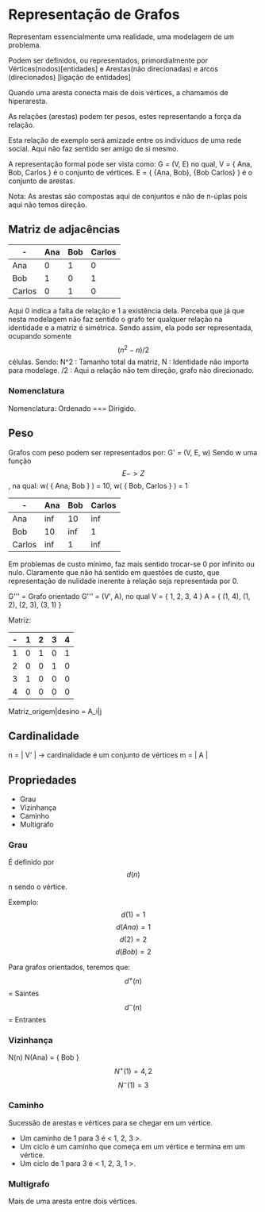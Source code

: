 # Representação de Grafos
Representam essencialmente uma realidade, uma modelagem de um problema.

Podem ser definidos, ou representados, primordialmente por
Vértices(nodos)[entidades] e Arestas(não direcionadas) e arcos (direcionados) [ligação de entidades]

Quando uma aresta conecta mais de dois vértices, a chamamos de hiperaresta.

As relações (arestas) podem ter pesos, estes representando a força da relação.

Esta relação de exemplo será amizade entre os indivíduos de uma rede social.
Aqui não faz sentido ser amigo de si mesmo.

A representação formal pode ser vista como:
G = (V, E) no qual,
V = { Ana, Bob, Carlos } é o conjunto de vértices.
E = { {Ana, Bob}, {Bob Carlos} } é o conjunto de arestas.

Nota: As arestas são compostas aqui de conjuntos e não de n-úplas pois aqui não temos direção.

## Matriz de adjacências

| - | Ana | Bob | Carlos |
| - | - | - | - |
| Ana | 0 | 1 | 0 |
| Bob | 1 | 0 | 1 |
| Carlos | 0 | 1 | 0 |

Aqui 0 indica a falta de relação e 1 a existência dela. Perceba que já que
nesta modelagem não faz sentido o grafo ter qualquer relação na identidade e a
matriz é simétrica. Sendo assim, ela pode ser representada, ocupando somente 
$$ ( n^2 - n ) / 2 $$ 
células.
Sendo: 
N^2 : Tamanho total da matriz,
N : Identidade não importa para modelage.
/2 : Aqui a relação não tem direção, grafo não direcionado.

### Nomenclatura
Nomenclatura: Ordenado === Dirigido.

## Peso

Grafos com peso podem ser representados por:
G' = (V, E, w)
Sendo w uma função $$ E -> Z $$, na qual:
w( { Ana, Bob } ) = 10,
w( { Bob, Carlos } ) = 1

| - | Ana | Bob | Carlos |
| - | - | - | - |
| Ana | inf | 10 | inf |
| Bob | 10 | inf | 1 |
| Carlos | inf | 1 | inf |

Em problemas de custo mínimo, faz mais sentido trocar-se 0 por infinito ou
nulo. Claramente que não há sentido em questões de custo, que representação de
nulidade inerente à relação seja representada por 0.

G''' = Grafo orientado
G''' = (V', A), no qual
V = { 1, 2, 3, 4 }
A = { (1, 4), (1, 2), (2, 3), (3, 1) }

Matriz:

| - | 1 | 2 | 3 | 4 |
| - | - | - | - | - |
| 1 | 0 | 1 | 0 | 1 |
| 2 | 0 | 0 | 1 | 0 |
| 3 | 1 | 0 | 0 | 0 |
| 4 | 0 | 0 | 0 | 0 |

Matriz_origem|desino = A_i|j

## Cardinalidade
n = | V' | -> cardinalidade é um conjunto de vértices
m = | A  |

## Propriedades
* Grau
* Vizinhança
* Caminho
* Multigrafo

### Grau
É definido por  $$ d(n) $$
n sendo o vértice.

Exemplo:
$$ d(1) = 1 $$
    $$ d(Ana) = 1 $$
$$ d(2) = 2 $$
    $$ d(Bob) = 2 $$

Para grafos orientados, teremos que:
$$ d^+(n) $$ = Saintes
$$ d^-(n) $$ = Entrantes

### Vizinhança
N(n)
N(Ana) = { Bob }
$$ N^+(1) = { 4, 2 } $$
$$ N^-(1) = { 3 } $$

### Caminho
Sucessão de arestas e vértices para se chegar em um vértice.
* Um caminho de 1 para 3 é < 1, 2, 3 >.
* Um ciclo é um caminho que começa em um vértice e termina em um vértice.
* Um ciclo de 1 para 3 é < 1, 2, 3, 1 >.

### Multigrafo
Mais de uma aresta entre dois vértices.
